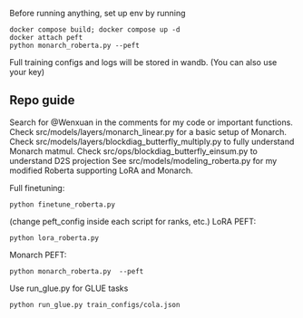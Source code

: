 Before running anything, set up env by running 
```
docker compose build; docker compose up -d
docker attach peft 
python monarch_roberta.py --peft
```
Full training configs and logs will be stored in wandb. (You can also use your key)

## Repo guide
Search for @Wenxuan in the comments for my code or important functions.
Check src/models/layers/monarch_linear.py for a basic setup of Monarch.
Check src/models/layers/blockdiag_butterfly_multiply.py to fully understand Monarch matmul.
Check src/ops/blockdiag_butterfly_einsum.py to understand D2S projection
See src/models/modeling_roberta.py for my modified Roberta supporting LoRA and Monarch.

Full finetuning: 
```
python finetune_roberta.py 
```
(change peft_config inside each script for ranks, etc.)
LoRA PEFT: 
```
python lora_roberta.py 
```
Monarch PEFT: 
``` 
python monarch_roberta.py  --peft
```
Use run_glue.py for GLUE tasks 
```
python run_glue.py train_configs/cola.json
``` 